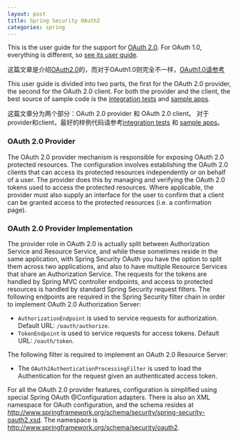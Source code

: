 ```yaml
---
layout: post
title: Spring Security OAuth2
categories: spring
---
```


This is the user guide for the support for [OAuth 2.0][oauth-2.0]. For OAuth 1.0, everything is different, so [see its user guide][see-its-user-guide].

这篇文章是介绍[OAuth2.0][oauth-2.0]的，而对于OAuth1.0则完全不一样，[OAuth1.0请参考][see-its-user-guide]

This user guide is divided into two parts, the first for the OAuth 2.0 provider, the second for the OAuth 2.0 client. For both the provider and the client, the best source of sample code is the [integration tests][integration-tests] and [sample apps][sample-apps].

这篇文章分为两个部分：OAuth 2.0 provider 和 OAuth 2.0 client。 对于provider和client，最好的样例代码请参考[integration tests][integration-tests] 和 [sample apps][sample-apps]。

<!--description-->

### OAuth 2.0 Provider

The OAuth 2.0 provider mechanism is responsible for exposing OAuth 2.0 protected resources. The configuration involves establishing the OAuth 2.0 clients that can access its protected resources independently or on behalf of a user. The provider does this by managing and verifying the OAuth 2.0 tokens used to access the protected resources. Where applicable, the provider must also supply an interface for the user to confirm that a client can be granted access to the protected resources (i.e. a confirmation page).

### OAuth 2.0 Provider Implementation

The provider role in OAuth 2.0 is actually split between Authorization Service and Resource Service, and while these sometimes reside in the same application, with Spring Security OAuth you have the option to split them across two applications, and also to have multiple Resource Services that share an Authorization Service. The requests for the tokens are handled by Spring MVC controller endpoints, and access to protected resources is handled by standard Spring Security request filters. The following endpoints are required in the Spring Security filter chain in order to implement OAuth 2.0 Authorization Server:

- `AuthorizationEndpoint` is used to service requests for authorization. Default URL: `/oauth/authorize`.
- `TokenEndpoint` is used to service requests for access tokens. Default URL: `/oauth/token`.

The following filter is required to implement an OAuth 2.0 Resource Server:

- The `OAuth2AuthenticationProcessingFilter` is used to load the Authentication for the request given an authenticated access token.

For all the OAuth 2.0 provider features, configuration is simplified using special Spring OAuth @Configuration adapters. There is also an XML namespace for OAuth configuration, and the schema resides at http://www.springframework.org/schema/security/spring-security-oauth2.xsd. The namespace is http://www.springframework.org/schema/security/oauth2.

[oauth-2.0]: https://tools.ietf.org/html/draft-ietf-oauth-v2
[see-its-user-guide]: http://projects.spring.io/spring-security-oauth/docs/oauth1.html
[integration-tests]: https://github.com/spring-projects/spring-security-oauth/tree/master/tests
[sample-apps]: https://github.com/spring-projects/spring-security-oauth/tree/master/samples/oauth2
